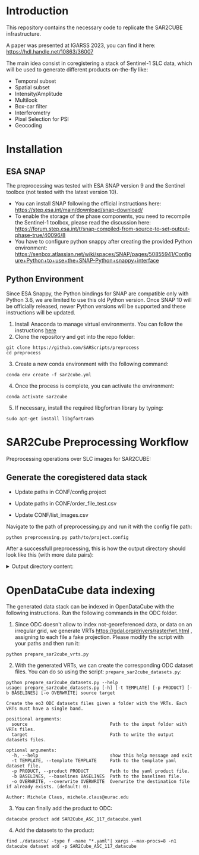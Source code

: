 # Introduction

This repository contains the necessary code to replicate the SAR2CUBE infrastructure.

A paper was presented at IGARSS 2023, you can find it here: https://hdl.handle.net/10863/36007

The main idea consist in coregistering a stack of Sentinel-1 SLC data, which will be used to generate different products on-the-fly like:
- Temporal subset
- Spatial subset
- Intensity/Amplitude
- Multilook
- Box-car filter
- Interferometry
- Pixel Selection for PSI
- Geocoding

# Installation

## ESA SNAP

The preprocessing was tested with ESA SNAP version 9 and the Sentinel toolbox (not tested with the latest version 10).
 - You can install SNAP following the official instructions here: https://step.esa.int/main/download/snap-download/ 
 - To enable the storage of the phase components, you need to recompile the Sentinel-1 toolbox, please read the discussion here:
https://forum.step.esa.int/t/snap-compiled-from-source-to-set-output-phase-true/40096/8
 - You have to configure python snappy after creating the provided Python environment:
 https://senbox.atlassian.net/wiki/spaces/SNAP/pages/50855941/Configure+Python+to+use+the+SNAP-Python+snappy+interface

## Python Environment

Since ESA Snappy, the Python bindings for SNAP are compatible only with Python 3.6, we are limited to use this old Python version.
Once SNAP 10 will be officially released, newer Python versions will be supported and these instructions will be updated.

1. Install Anaconda to manage virtual environments. You can follow the instructions [here](https://docs.conda.io/projects/conda/en/latest/user-guide/install/index.html)
2. Clone the repository and get into the repo folder:
 ```
git clone https://github.com/SARScripts/preprocess
cd preprocess
```
3. Create a new conda environment with the following command:
```
conda env create -f sar2cube.yml
```
4. Once the process is complete, you can activate the environment:
```
conda activate sar2cube
```
5. If necessary, install the required libgfortran library by typing:
```
sudo apt-get install libgfortran5
```

# SAR2Cube Preprocessing Workflow
Preprocessing operations over SLC images for SAR2CUBE:

## Generate the coregistered data stack

- Update paths in CONF/config.project

- Update paths in CONF/order_file_test.csv

- Update CONF/list_images.csv


Navigate to the path of preprocessing.py and run it with the config file path:
```
python preprocessing.py path/to/project.config
```

After a successfull preprocessing, this is how the output directory should look like this (with more date pairs):

<details>
<summary>Output directory content:</summary>
    
```
├── 00_calib
│   ├── 20181010_calib.data
│   │   ├── i_IW1_VH.hdr
│   │   ├── i_IW1_VH.img
│   │   ├── i_IW1_VV.hdr
│   │   ├── i_IW1_VV.img
│   │   ├── i_IW2_VH.hdr
│   │   ├── i_IW2_VH.img
│   │   ├── i_IW2_VV.hdr
│   │   ├── i_IW2_VV.img
│   │   ├── i_IW3_VH.hdr
│   │   ├── i_IW3_VH.img
│   │   ├── i_IW3_VV.hdr
│   │   ├── i_IW3_VV.img
│   │   ├── q_IW1_VH.hdr
│   │   ├── q_IW1_VH.img
│   │   ├── q_IW1_VV.hdr
│   │   ├── q_IW1_VV.img
│   │   ├── q_IW2_VH.hdr
│   │   ├── q_IW2_VH.img
│   │   ├── q_IW2_VV.hdr
│   │   ├── q_IW2_VV.img
│   │   ├── q_IW3_VH.hdr
│   │   ├── q_IW3_VH.img
│   │   ├── q_IW3_VV.hdr
│   │   ├── q_IW3_VV.img
│   │   ├── tie_point_grids
│   │   └── vector_data
│   ├── 20181010_calib.dim
├── 00_data
│   ├── S1A_IW_SLC__1SDV_20230710T170721_20230710T170748_049364_05EFA1_25AD.SAFE
│   │   ├── S1A_IW_SLC__1SDV_20230710T170721_20230710T170748_049364_05EFA1_25AD.SAFE-report-20230710T175811.pdf
│   │   ├── annotation
│   │   ├── manifest.safe
│   │   ├── measurement
│   │   │   ├── s1a-iw1-slc-vh-20230710t170722-20230710t170747-049364-05efa1-001.tiff
│   │   │   ├── s1a-iw1-slc-vv-20230710t170722-20230710t170747-049364-05efa1-004.tiff
│   │   │   ├── s1a-iw2-slc-vh-20230710t170723-20230710t170748-049364-05efa1-002.tiff
│   │   │   ├── s1a-iw2-slc-vv-20230710t170723-20230710t170748-049364-05efa1-005.tiff
│   │   │   ├── s1a-iw3-slc-vh-20230710t170721-20230710t170746-049364-05efa1-003.tiff
│   │   │   └── s1a-iw3-slc-vv-20230710t170721-20230710t170746-049364-05efa1-006.tiff
│   │   ├── preview
│   │   └── support
├── 01_ifg_calib
│   ├── 20181010_20181010_SLC_calib_Coregistered.data
│   │   ├── fep_VH_10Oct2018_10Oct2018.hdr
│   │   ├── fep_VH_10Oct2018_10Oct2018.img
│   │   ├── tgp_VH_10Oct2018_10Oct2018.hdr
│   │   ├── tgp_VH_10Oct2018_10Oct2018.img
│   │   ├── tie_point_grids
│   │   └── vector_data
│   ├── 20181010_20181010_SLC_calib_Coregistered.dim
├── 01_slc_calib
│   ├── 01_slc_calib/20181010_20181010_SLC_calib_Coregistered.data/
│   │   ├── i_VH_10Oct2018.hdr
│   │   ├── i_VH_10Oct2018.img
│   │   ├── i_VV_10Oct2018.hdr
│   │   ├── i_VV_10Oct2018.img
│   │   ├── phase.hdr
│   │   ├── phase.img
│   │   ├── q_VH_10Oct2018.hdr
│   │   ├── q_VH_10Oct2018.img
│   │   ├── q_VV_10Oct2018.hdr
│   │   ├── q_VV_10Oct2018.img
│   │   ├── tie_point_grids
│   │   ├── vector_data
│   ├── 20181010_20181010_SLC_calib_Coregistered.dim
├── 03_gc
│   ├── elevation.hdr
│   ├── elevation.img
│   ├── ifg_gc_20181010_20230710.data
│   │   ├── coh_VH_10Oct2018_10Oct2018.hdr
│   │   ├── coh_VH_10Oct2018_10Oct2018.img
│   │   ├── coh_VV_10Oct2018_10Oct2018.hdr
│   │   ├── coh_VV_10Oct2018_10Oct2018.img
│   │   ├── elevation.hdr
│   │   ├── elevation.img
│   │   ├── fep_VH_10Oct2018_10Oct2018.hdr
│   │   ├── fep_VH_10Oct2018_10Oct2018.img
│   │   ├── fep_VV_10Oct2018_10Oct2018.hdr
│   │   ├── fep_VV_10Oct2018_10Oct2018.img
│   │   ├── i_ifg_VH_10Oct2018_10Oct2018.hdr
│   │   ├── i_ifg_VH_10Oct2018_10Oct2018.img
│   │   ├── i_ifg_VV_10Oct2018_10Oct2018.hdr
│   │   ├── i_ifg_VV_10Oct2018_10Oct2018.img
│   │   ├── orthorectifiedLat.hdr
│   │   ├── orthorectifiedLat.img
│   │   ├── orthorectifiedLon.hdr
│   │   ├── orthorectifiedLon.img
│   │   ├── q_ifg_VH_10Oct2018_10Oct2018.hdr
│   │   ├── q_ifg_VH_10Oct2018_10Oct2018.img
│   │   ├── q_ifg_VV_10Oct2018_10Oct2018.hdr
│   │   ├── q_ifg_VV_10Oct2018_10Oct2018.img
│   │   ├── tgp_VH_10Oct2018_10Oct2018.hdr
│   │   ├── tgp_VH_10Oct2018_10Oct2018.img
│   │   ├── tgp_VV_10Oct2018_10Oct2018.hdr
│   │   ├── tgp_VV_10Oct2018_10Oct2018.img
│   │   ├── tie_point_grids
│   │   └── vector_data
│   ├── ifg_gc_20181010_20230710.dim
│   ├── incid_angle.hdr
│   ├── incid_angle.img
│   ├── incident_angle.hdr
│   ├── incident_angle.img
│   ├── orthorectifiedLat.hdr
│   ├── orthorectifiedLat.img
│   ├── orthorectifiedLon.hdr
│   ├── orthorectifiedLon.img
├── baselines.csv
├── baselines_filtered.csv
├── process_log.csv
```

</details>

# OpenDataCube data indexing

The generated data stack can be indexed in OpenDataCube with the following instructions. Run the following commands in the ODC folder.

1. Since ODC doesn't allow to index not-georeferenced data, or data on an irregular grid, we generate VRTs https://gdal.org/drivers/raster/vrt.html , assigning to each file a fake projection. Please modify the script with your paths and then run it:
```
python prepare_sar2cube_vrts.py
```

2. With the generated VRTs, we can create the corresponding ODC dataset files. You can do so using the script: `prepare_sar2cube_datasets.py`:
```
python prepare_sar2cube_datasets.py --help
usage: prepare_sar2cube_datasets.py [-h] [-t TEMPLATE] [-p PRODUCT] [-b BASELINES] [-o OVERWRITE] source target

Create the eo3 ODC datasets files given a folder with the VRTs. Each VRTs must have a single band.

positional arguments:
  source                               Path to the input folder with VRTs files.
  target                               Path to write the output datasets files.

optional arguments:
  -h, --help                           show this help message and exit
  -t TEMPLATE, --template TEMPLATE     Path to the template yaml dataset file.
  -p PRODUCT, --product PRODUCT        Path to the yaml product file.
  -b BASELINES, --baselines BASELINES  Path to the baselines file.
  -o OVERWRITE, --overwrite OVERWRITE  Overwrite the destination file if already exists. (default: 0).

Author: Michele Claus, michele.claus@eurac.edu
```

3. You can finally add the product to ODC:
```
datacube product add SAR2Cube_ASC_117_datacube.yaml
```

4. Add the datasets to the product:
```
find ./datasets/ -type f -name "*.yaml"| xargs --max-procs=8 -n1 datacube dataset add -p SAR2Cube_ASC_117_datacube
```